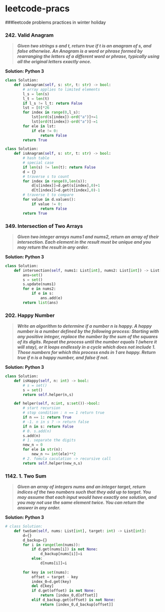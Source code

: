 # leetcode-pracs
###leetcode problems practices in winter holiday


### **242. Valid Anagram**

> **_Given two strings s and t, return true if t is an anagram of s, and false otherwise.
An Anagram is a word or phrase formed by rearranging the letters of a different word or phrase, typically using all the original letters exactly once._**


**Solution: Python 3**

```python
class Solution:
    def isAnagram(self, s: str, t: str) -> bool:
        # array applies to limited elements
        l_s = len(s)
        l_t = len(t)
        if l_s != l_t: return False
        lst = [0]*26
        for index in range(0,l_s):
            lst[ord(s[index])-ord("a")]+=1
            lst[ord(t[index])-ord("a")]-=1
        for ele in lst:
            if ele != 0:
                return False
        return True

```
```python
class Solution:
    def isAnagram(self, s: str, t: str) -> bool:
        # hash table
        # special case
        if len(s) != len(t): return False
        d = {}
        # traverse s to count
        for index in range(0,len(s)):
            d[s[index]]=d.get(s[index],0)+1
            d[t[index]]=d.get(t[index],0)-1
        # traverse t to compare
        for value in d.values():
            if value != 0:
                return False
        return True
```


### **349. Intersection of Two Arrays**

> **_Given two integer arrays nums1 and nums2, return an array of their intersection. Each element in the result must be unique and you may return the result in any order._**


**Solution: Python 3**

```python :
class Solution:
    def intersection(self, nums1: List[int], nums2: List[int]) -> List[int]:
        ans=set()
        s = set()
        s.update(nums1)
        for e in nums2:
            if e in s:
                ans.add(e)
        return list(ans)
```
### **202. Happy Number**

> **_Write an algorithm to determine if a number n is happy.
A happy number is a number defined by the following process:
Starting with any positive integer, replace the number by the sum of the squares of its digits.
Repeat the process until the number equals 1 (where it will stay), or it loops endlessly in a cycle which does not include 1.
Those numbers for which this process ends in 1 are happy.
Return true if n is a happy number, and false if not._**


**Solution: Python 3**

```python
class Solution:
    def isHappy(self, n: int) -> bool:
        # s = set()
        s = set()
        return self.helper(n,s)

    def helper(self, n:int, s:set())->bool:
        # start recursion 
        # stop condition : n == 1 return true
        if n == 1: return True
        # -1. n in s ? -> return false
        if n in s: return False
        # 0. s.add(n)
        s.add(n)
        # 1. separate the digits
        new_n = 0
        for ele in str(n):
            new_n += int(ele)**2
        # 2. fomula caculation -> recursive call
        return self.helper(new_n,s)
```
### **1142. 1. Two Sum**

> **_Given an array of integers nums and an integer target, return indices of the two numbers such that they add up to target.
You may assume that each input would have exactly one solution, and you may not use the same element twice.
You can return the answer in any order._**


**Solution: Python 3**

```python
# class Solution:
    def twoSum(self, nums: List[int], target: int) -> List[int]:
        d={}
        d_backup={}
        for i in range(len(nums)):
            if d.get(nums[i]) is not None:
                d_backup[nums[i]]=i
            else:
                d[nums[i]]=i
                
        for key in set(nums):
            offset = target - key
            index_0=d.get(key)
            del d[key]
            if d.get(offset) is not None:
                return [index_0,d[offset]]
            elif d_backup.get(offset) is not None:
                return [index_0,d_backup[offset]]
```
